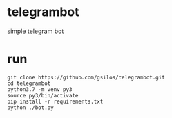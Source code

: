# telegrambot

simple telegram bot

# run

```
git clone https://github.com/gsilos/telegrambot.git
cd telegrambot
python3.7 -m venv py3
source py3/bin/activate
pip install -r requirements.txt
python ./bot.py
```

